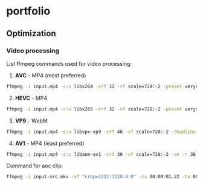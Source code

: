 # portfolio

## Optimization

### Video processing

List ffmpeg commands used for video processing:

1. **AVC** - MP4 (most preferred)

```bash
ffmpeg -i input.mp4 -c:v libx264 -crf 32 -vf scale=728:-2 -preset veryslow -movflags faststart -an -r 30 output.mp4
```

2. **HEVC** - MP4

```bash
ffmpeg -i input.mp4 -c:v libx265 -crf 32 -vf scale=728:-2 -preset veryslow -tag:v hvc1 -movflags faststart -an -r 30 output.mp4
```

3. **VP9** - WebM

```bash
ffmpeg -i input.mp4 -c:v libvpx-vp9 -crf 40 -vf scale=728:-2 -deadline best -an -r 30 output.webm
```

4. **AV1** - MP4 (least preferred)

```bash
ffmpeg -i input.mp4 -c:v libaom-av1 -crf 30 -vf scale=728:-2 -an -r 30 output.mp4
```

Command for aoc clip:

```bash
ffmpeg -i input-src.mkv -vf "crop=1222:1328:0:0" -ss 00:00:01.22 -to 00:00:15.5 output-src.mkv
```

